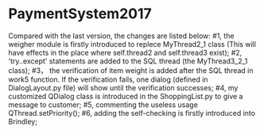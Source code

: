 # PaymentSystem2017
Compared with the last version, the changes are listed below:
#1, the weigher module is firstly introduced to replece MyThread2_1 class (This will have effects in the place where self.thread2 and self.thread3 exist);
#2, 'try..except' statements are added to the SQL thread (the MyThread3_2_1 class);
#3， the verification of item weight is added after the SQL thread in work5 function. If the verification fails, one dialog (defined in DialogLayout.py file) will show until the verification successes;
#4, my customized QDialog class is introduced in the ShoppingList.py to give a message to customer;
#5, commenting the useless usage QThread.setPriority();
#6, adding the self-checking is firstly introduced into Brindley;
